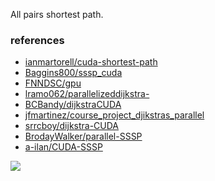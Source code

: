 All pairs shortest path.
<br>


### references

- [ianmartorell/cuda-shortest-path](https://github.com/ianmartorell/cuda-shortest-path/blob/master/CUDA%20Shortest%20Path/src/GPU/ShortestPath/ShortestPath/dijkstra.cu)
- [Baggins800/sssp_cuda](https://github.com/Baggins800/sssp_cuda)
- [FNNDSC/gpu](https://github.com/FNNDSC/gpu/blob/master/C/src/dijkstraLib/dijkstra_kernel.cu)
- [lramo062/parallelizeddijkstra-](https://github.com/lramo062/parallelizeddijkstra-)
- [BCBandy/dijkstraCUDA](https://github.com/BCBandy/dijkstraCUDA/blob/master/3dMazeSolverFin%20(2).cu)
- [jfmartinez/course_project_djikstras_parallel](https://github.com/jfmartinez/course_project_djikstras_parallel/blob/master/Dijkstra-CUDA.cu)
- [srrcboy/dijkstra-CUDA](https://github.com/srrcboy/dijkstra-CUDA/blob/master/dijkstra_cuda.cu)
- [BrodayWalker/parallel-SSSP](https://github.com/BrodayWalker/parallel-SSSP)
- [a-ilan/CUDA-SSSP](https://github.com/a-ilan/CUDA-SSSP)

![](https://ga-beacon.deno.dev/G-G1E8HNDZYY:v51jklKGTLmC3LAZ4rJbIQ/github.com/moocf/apsp.cuda)
